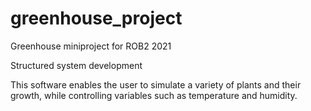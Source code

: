 # greenhouse_project
Greenhouse miniproject for ROB2 2021

Structured system development

This software enables the user to simulate a variety of plants and their growth, while controlling variables such as temperature and humidity.

<blockquote class="imgur-embed-pub" lang="en" data-id="a/XLuoRtJ" data-context="false" ><a href="//imgur.com/a/XLuoRtJ"></a></blockquote><script async src="//s.imgur.com/min/embed.js" charset="utf-8"></script>
